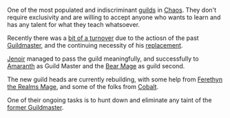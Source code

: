 One of the most populated and indiscriminant [guilds](ChaosGuilds) in [Chaos](CourtsOfChaos).  They don't require exclusivity and are willing to accept anyone who wants to learn and has any talent for what they teach whatsoever.

Recently there was a [bit of a turnover](ToramTheBigBad) due to the actiosn of the past [Guildmaster](ToramOfMages), and the continuing necessity of his [replacement](JenoirOfMages).

[Jenoir](JenoirOfMages) managed to pass the guild meaningfully, and successfully to [Amaranth](AmaranthOfFlorimel) as Guild Master and the [Bear Mage](BearMage) as guild second.

The new guild heads are currently rebuilding, with some help from [Ferethyn the Realms Mage](RealmsLords), and some of the folks from [Cobalt](CobalteanRoyalFamily).

One of their ongoing tasks is to hunt down and eliminate any taint of the [former Guildmaster](ToramOfMages).
